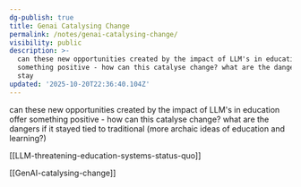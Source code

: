 ```yaml
---
dg-publish: true
title: Genai Catalysing Change
permalink: /notes/genai-catalysing-change/
visibility: public
description: >-
  can these new opportunities created by the impact of LLM's in education offer
  something positive - how can this catalyse change? what are the dangers if it
  stay
updated: '2025-10-20T22:36:40.104Z'
---
```

can these new opportunities created by the impact of LLM's in education offer something positive - how can this catalyse change? what are the dangers if it stayed tied to traditional (more archaic ideas of education and learning?) 

[[LLM-threatening-education-systems-status-quo]]

[[GenAI-catalysing-change]]
